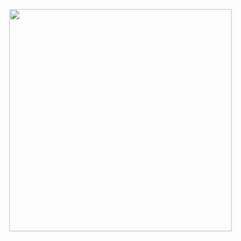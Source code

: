<img width="400px" align="right" src="https://github-readme-stats.vercel.app/api/top-langs/?username=PajiloyLis&theme=algolia&count_private=true&hide=html&layout=compact" />  
